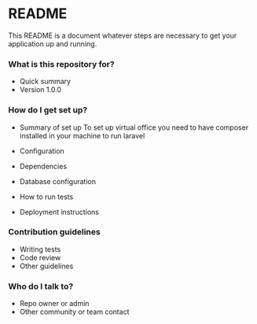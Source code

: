 # README #

This README is a document whatever steps are necessary to get your application up and running.

### What is this repository for? ###

* Quick summary
* Version
1.0.0

### How do I get set up? ###

* Summary of set up
  To set up virtual office you need to have composer installed in your machine to run laravel

* Configuration
* Dependencies
* Database configuration
* How to run tests
* Deployment instructions

### Contribution guidelines ###

* Writing tests
* Code review
* Other guidelines

### Who do I talk to? ###

* Repo owner or admin
* Other community or team contact
